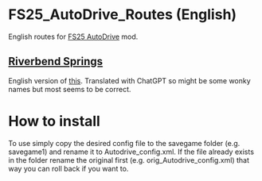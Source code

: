 # FS25_AutoDrive_Routes (English)
English routes for [FS25 AutoDrive](https://github.com/Stephan-S/FS25_AutoDrive) mod.

## [Riverbend Springs](FS25_RiverbendSprings_AutoDrive_config.xml)

English version of [this](https://hof-hirschfeld.de/2025/01/15/ad-riverbend-springs/).
Translated with ChatGPT so might be some wonky names but most seems to be correct.


# How to install
To use simply copy the desired config file to the savegame folder (e.g. savegame1) and rename it to Autodrive_config.xml. If the file already exists in the folder rename the original first (e.g. orig_Autodrive_config.xml) that way you can roll back if you want to.
